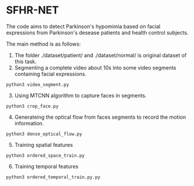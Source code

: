 # SFHR-NET

The code aims to detect Parkinson's hypomimia based on facial expressions from Parkinson's desease patients and health control subjects.

The main method is as follows:

1. The folder  ./dataset/patient/  and  ./dataset/normal/  is original dataset of this task.  
2. Segmenting a complete video about 10s into some video segments containing facial expressions. 
```
python3 video_segment.py
```
3. Using MTCNN algorithm to capture faces in segments.  
```
python3 crop_face.py
```
4. Generateing the optical flow from faces segments to record the motion information.
```
python3 dense_optical_flow.py
```
5. Training spatial features
```
python3 ordered_space_train.py
```
6. Training temporal features
```
python3 ordered_temporal_train.py.py
```
